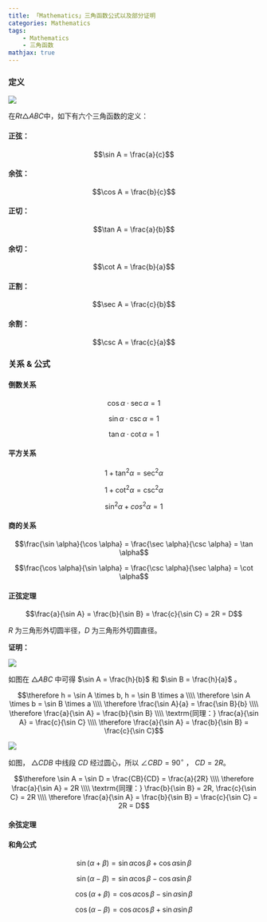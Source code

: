 ```yaml
---
title: 「Mathematics」三角函数公式以及部分证明
categories: Mathematics
tags:
    - Mathematics
    - 三角函数
mathjax: true
---
```


### 定义

![](https://s2.ax1x.com/2019/12/15/QhClnK.png)

在$Rt\triangle ABC$中，如下有六个三角函数的定义：

#### 正弦：

$$\sin A = \frac{a}{c}$$

#### 余弦：

$$\cos A = \frac{b}{c}$$

#### 正切：

$$\tan A = \frac{a}{b}$$

#### 余切：

$$\cot A = \frac{b}{a}$$

#### 正割：

$$\sec A = \frac{c}{b}$$

#### 余割：

$$\csc A = \frac{c}{a}$$

### 关系 & 公式

#### 倒数关系

$$\cos \alpha \cdot \sec \alpha = 1$$

$$\sin \alpha \cdot \csc \alpha = 1$$

$$\tan \alpha \cdot \cot \alpha = 1$$

#### 平方关系

$$1 + \tan ^ 2 \alpha = \sec ^ 2 \alpha$$

$$1 + \cot ^ 2 \alpha = \csc ^ 2 \alpha$$

$$\sin^2 \alpha + cos ^ 2 \alpha = 1$$

#### 商的关系

$$\frac{\sin \alpha}{\cos \alpha} = \frac{\sec \alpha}{\csc \alpha} = \tan \alpha$$

$$\frac{\cos \alpha}{\sin \alpha} = \frac{\csc \alpha}{\sec \alpha} = \cot \alpha$$

#### 正弦定理

$$\frac{a}{\sin A} = \frac{b}{\sin B} = \frac{c}{\sin C} = 2R = D$$

$R$ 为三角形外切圆半径，$D$ 为三角形外切圆直径。

**证明：**

![](https://s2.ax1x.com/2019/12/25/lFqL0x.png)

如图在 $\triangle ABC$ 中可得 $\sin A = \frac{h}{b}$ 和 $\sin B = \frac{h}{a}$ 。

$$\therefore h = \sin A \times b, h = \sin B \times a \\\\ \therefore \sin A \times b = \sin B \times a \\\\ \therefore \frac{\sin A}{a} = \frac{\sin B}{b} \\\\ \therefore \frac{a}{\sin A} = \frac{b}{\sin B} \\\\ \textrm{同理：} \frac{a}{\sin A} = \frac{c}{\sin C} \\\\ \therefore \frac{a}{\sin A} = \frac{b}{\sin B} = \frac{c}{\sin C}$$

![](https://s2.ax1x.com/2019/12/29/lKnCNQ.png)

如图， $\triangle CDB$ 中线段 $CD$ 经过圆心，所以 $\angle CBD = 90 ^ \circ$ ， $CD = 2R$。

$$\therefore \sin A = \sin D = \frac{CB}{CD} = \frac{a}{2R} \\\\ \therefore \frac{a}{\sin A} = 2R \\\\ \textrm{同理：} \frac{b}{\sin B} = 2R, \frac{c}{\sin C} = 2R \\\\ \therefore \frac{a}{\sin A} = \frac{b}{\sin B} = \frac{c}{\sin C} = 2R = D$$

#### 余弦定理

#### 和角公式

$$\sin(\alpha + \beta) = \sin \alpha \cos \beta + \cos \alpha \sin \beta$$

$$\sin(\alpha - \beta) = \sin \alpha \cos \beta - \cos \alpha \sin \beta$$

$$\cos(\alpha + \beta) = \cos \alpha \cos \beta - \sin \alpha \sin \beta$$

$$\cos(\alpha - \beta) = \cos \alpha \cos \beta + \sin \alpha \sin \beta$$